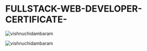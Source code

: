 # FULLSTACK-WEB-DEVELOPER-CERTIFICATE-

![vishnuchidambaram](https://github.com/user-attachments/assets/3ebc3bd3-1b1c-4861-a516-8f44ed320d35)

![vishnuchidambaram](https://github.com/user-attachments/assets/79ccc507-edc5-4741-9392-bcac9ab91778)


